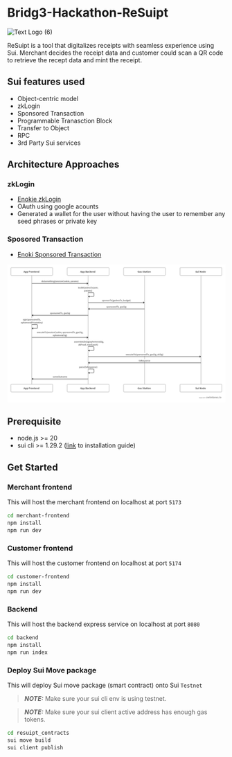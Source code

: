 # Bridg3-Hackathon-ReSuipt
![Text Logo (6)](https://github.com/user-attachments/assets/961ee304-7446-478b-a59c-b26c79188c56)

ReSuipt is a tool that digitalizes receipts with seamless experience using Sui. Merchant decides the receipt data and customer could scan a QR code to retrieve the recept data and mint the receipt.

## Sui features used

- Object-centric model
- zkLogin
- Sponsored Transaction
- Programmable Tranasction Block
- Transfer to Object
- RPC
- 3rd Party Sui services

## Architecture Approaches

### zkLogin

- [Enokie zkLogin](https://docs.enoki.mystenlabs.com/ts-sdk/examples)
- OAuth using google acounts
- Generated a wallet for the user without having the user to remember any seed phrases or private key

### Sposored Transaction

- [Enoki Sponsored Transaction](https://docs.enoki.mystenlabs.com/ts-sdk/sponsored-transactions)

![sponsor_tx_diagram](./sponsor_tx_diagram.png)

## Prerequisite

- node.js >= 20
- sui cli >= 1.29.2 ([link](https://docs.sui.io/guides/developer/getting-started/sui-install) to installation guide)

## Get Started

### Merchant frontend

This will host the merchant frontend on localhost at port `5173`

```bash
cd merchant-frontend
npm install
npm run dev
```

### Customer frontend

This will host the customer frontend on localhost at port `5174`

```bash
cd customer-frontend
npm install
npm run dev
```

### Backend

This will host the backend express service on localhost at port `8080`

```bash
cd backend
npm install
npm run index
```

### Deploy Sui Move package

This will deploy Sui move package (smart contract) onto Sui `Testnet`

> **_NOTE:_** Make sure your sui cli env is using testnet.

> **_NOTE:_** Make sure your sui client active address has enough gas tokens.

```bash
cd resuipt_contracts
sui move build
sui client publish
```
